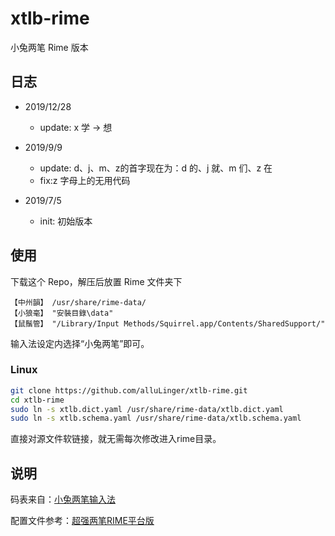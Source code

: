 # xtlb-rime

小兔两笔 Rime 版本

## 日志
- 2019/12/28
	* update: x 学 -> 想

- 2019/9/9
	* update: d、j、m、z的首字现在为：d 的、j 就、m 们、z 在
	* fix:z 字母上的无用代码
- 2019/7/5
	* init: 初始版本

## 使用

 下载这个 Repo，解压后放置 Rime 文件夹下
 >
    【中州韻】 /usr/share/rime-data/
    【小狼毫】 "安裝目錄\data"
    【鼠鬚管】 "/Library/Input Methods/Squirrel.app/Contents/SharedSupport/"
    
 输入法设定内选择“小兔两笔”即可。

### Linux
```bash
git clone https://github.com/alluLinger/xtlb-rime.git
cd xtlb-rime
sudo ln -s xtlb.dict.yaml /usr/share/rime-data/xtlb.dict.yaml
sudo ln -s xtlb.schema.yaml /usr/share/rime-data/xtlb.schema.yaml
```
直接对源文件软链接，就无需每次修改进入rime目录。


## 说明

码表来自：[小兔两笔输入法](http://xtlb.ys168.com/)

配置文件参考：[超强两笔RIME平台版](http://fds8866.ys168.com/)
